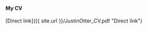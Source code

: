 

#### My CV

[Direct link]({{ site.url }}/JustinOtter_CV.pdf "Direct link")


<object data="{{ site.url }}{{ site.baseurl }}/JustinOtter_CV.pdf" width="1000" height="1000" type="application/pdf"></object>

